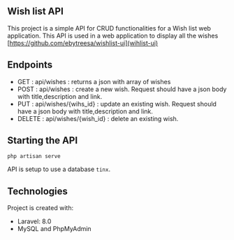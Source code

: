 ## Wish list API 

This project is a simple API for CRUD functionalities for a Wish list web application. This API is used in a web application to display all the wishes [https://github.com/ebytreesa/wishlist-ui](wihlist-ui)

## Endpoints
- GET : api/wishes : returns a json with array of wishes
- POST : api/wishes : create a new wish. Request should have a json body with title,description and link. 
- PUT : api/wishes/{wihs_id} : update an existing wish. Request should have a json body with title,description and link. 
- DELETE : api/wishes/{wish_id} : delete an existing wish.

## Starting the API
```
php artisan serve

```
API is setup to use a database `tinx`. 

## Technologies
Project is created with:
* Laravel: 8.0
* MySQL and PhpMyAdmin